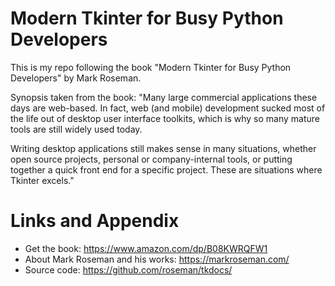 # Modern Tkinter for Busy Python Developers

This is my repo following the book "Modern Tkinter for Busy Python Developers" by Mark Roseman.

Synopsis taken from the book:
"Many large commercial applications these days are web-based. In fact, web (and mobile) development sucked most of the life out of desktop user interface toolkits, which is why so many mature tools are still widely used today. 

Writing desktop applications still makes sense in many situations, whether open source projects, personal or company-internal tools, or putting together a quick front end for a specific project. These are situations where Tkinter excels."

Links and Appendix
========================================================

- Get the book: https://www.amazon.com/dp/B08KWRQFW1
- About Mark Roseman and his works: https://markroseman.com/
- Source code: https://github.com/roseman/tkdocs/
